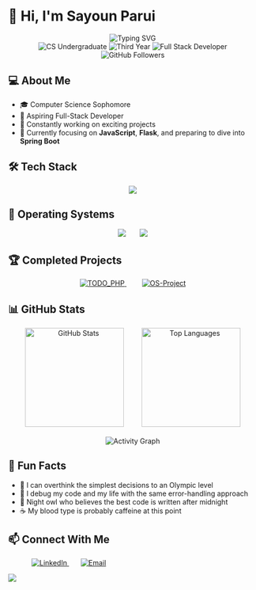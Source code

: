 # 👋 Hi, I'm Sayoun Parui

<div align="center">
  <img src="https://readme-typing-svg.herokuapp.com?font=Fira+Code&size=25&duration=3000&pause=1000&color=0366D6&center=true&vCenter=true&width=600&lines=Computer+Science+Student;Full-Stack+Developer+in+Making;Always+Learning+New+Technologies" alt="Typing SVG" />

<div align="center">
  <img src="https://img.shields.io/badge/Computer%20Science-Undergraduate-0ea5e9?style=flat&logo=university&logoColor=white" alt="CS Undergraduate"/>
  <img src="https://img.shields.io/badge/Academic-3rd%20Year-f59e0b?style=flat&logo=academichat&logoColor=white" alt="Third Year"/>
  <img src="https://img.shields.io/badge/Developer-Full%20Stack-8b5cf6?style=flat&logo=stackblitz&logoColor=white" alt="Full Stack Developer"/>
  <img src="https://img.shields.io/github/followers/SAYOUNCDR?label=Followers&style=flat&color=10b981&labelColor=gray" alt="GitHub Followers"/>
</div>
  
</div>

## 💻 About Me

- 🎓 Computer Science Sophomore
- 💼 Aspiring Full-Stack Developer
- 🚀 Constantly working on exciting projects
- 🌱 Currently focusing on **JavaScript**, **Flask**, and preparing to dive into **Spring Boot**

## 🛠️ Tech Stack

<div align="center">
 <img src="https://skillicons.dev/icons?i=html,css,php,python,mysql,c,cpp,java,go,tailwind,bootstrap,git,nodejs,js,express,mongodb,postgresql,postman,react&perline=8" />
</div>

## 🐧 Operating Systems
<div align="center">
  <img src="https://skillicons.dev/icons?i=linux&perline=9" />
  &nbsp;
  &nbsp;
  &nbsp;
  <img src="https://skillicons.dev/icons?i=windows&perline=9" />
</div>

## 🏆 Completed Projects

<div align="center">
  <a href="https://github.com/SAYOUNCDR/TODO_PHP">
    <img src="https://github-readme-stats.vercel.app/api/pin/?username=SAYOUNCDR&repo=TODO_PHP&theme=github_dark&hide_border=false&bg_color=0D1117&border_color=30363d" alt="TODO_PHP"/>
  </a>
   &nbsp;
   &nbsp;
   &nbsp;
   &nbsp;
  <a href="https://github.com/SAYOUNCDR/OS-Project">
    <img src="https://github-readme-stats.vercel.app/api/pin/?username=SAYOUNCDR&repo=OS-Project&theme=github_dark&hide_border=false&bg_color=0D1117&border_color=30363d" alt="OS-Project"/>
  </a>
</div>

## 📊 GitHub Stats

<div align="center">
  <img src="https://github-readme-stats.vercel.app/api?username=SAYOUNCDR&show_icons=true&theme=github_dark&count_private=true&hide_border=false&bg_color=0D1117&border_color=30363d" alt="GitHub Stats" height="200" />
   &nbsp;
   &nbsp;
   &nbsp;
   &nbsp;
  <img src="https://github-readme-stats.vercel.app/api/top-langs/?username=SAYOUNCDR&layout=compact&theme=github_dark&hide_border=false&bg_color=0D1117&langs_count=8&border_color=30363d" alt="Top Languages" height="200" />
  <br><br>
  <img src="https://github-readme-activity-graph.vercel.app/graph?username=SAYOUNCDR&theme=github-compact&hide_border=true&bg_color=0D1117&color=58a6ff&line=58a6ff&point=ffffff" alt="Activity Graph" />
</div>


## 🌟 Fun Facts

- 💭 I can overthink the simplest decisions to an Olympic level
- 🧠 I debug my code and my life with the same error-handling approach
- 🌙 Night owl who believes the best code is written after midnight
- ☕ My blood type is probably caffeine at this point

## 📫 Connect With Me
&nbsp;
  &nbsp;
  &nbsp;
  &nbsp;
  &nbsp;
  &nbsp;
  <a href="https://www.linkedin.com/in/sayoun-parui-868b4228b/">
    <img src="https://skillicons.dev/icons?i=linkedin" alt="LinkedIn"/>
  </a>
  &nbsp;
  &nbsp;
  &nbsp;
  <a href="mailto:pheonixgamer12345@gmail.com">
    <img src="https://skillicons.dev/icons?i=gmail" alt="Email"/>
  </a>

<img src="https://raw.githubusercontent.com/Trilokia/Trilokia/379277808c61ef204768a61bbc5d25bc7798ccf1/bottom_header.svg" />
